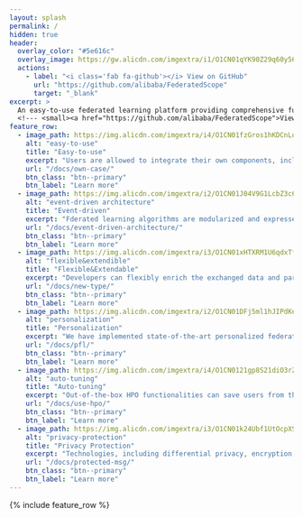 ```yaml
---
layout: splash
permalink: /
hidden: true
header:
  overlay_color: "#5e616c"
  overlay_image: https://gw.alicdn.com/imgextra/i1/O1CN01qYK90Z29q60y56h36_!!6000000008118-2-tps-1919-390.png
  actions:
    - label: "<i class='fab fa-github'></i> View on GitHub"
      url: "https://github.com/alibaba/FederatedScope"
      target: "_blank"
excerpt: >
  An easy-to-use federated learning platform providing comprehensive functionalities.<br />
  <!--- <small><a href="https://github.com/alibaba/FederatedScope">View on GitHub</a></small> --->
feature_row:
  - image_path: https://img.alicdn.com/imgextra/i4/O1CN01fzGros1hKDCnLqMxd_!!6000000004258-2-tps-1440-1440.png
    alt: "easy-to-use"
    title: "Easy-to-use"
    excerpt: "Users are allowed to integrate their own components, including datasets, models, etc., into FederatedScope to conduct federated learning for specific applications."
    url: "/docs/own-case/"
    btn_class: "btn--primary"
    btn_label: "Learn more"
  - image_path: https://img.alicdn.com/imgextra/i2/O1CN01J04V9G1LcbZ3c6kfo_!!6000000001320-2-tps-1440-1440.png
    alt: "event-driven architecture"
    title: "Event-driven"
    excerpt: "Fderated learning algorithms are modularized and expressed via defining events and corresponding handlers for the participants."
    url: "/docs/event-driven-architecture/"
    btn_class: "btn--primary"
    btn_label: "Learn more"
  - image_path: https://img.alicdn.com/imgextra/i3/O1CN01xHTXRM1U6qdxTfvUl_!!6000000002469-2-tps-1440-1440.png
    alt: "flexible&extendible"
    title: "Flexible&Extendable"
    excerpt: "Developers can flexibly enrich the exchanged data and participants' behaviors, which is helpful for various real-world federated learning applications."
    url: "/docs/new-type/"
    btn_class: "btn--primary"
    btn_label: "Learn more"
  - image_path: https://img.alicdn.com/imgextra/i2/O1CN01DFj5ml1hJIPdKe3Ho_!!6000000004256-2-tps-1440-1440.png
    alt: "personalization"
    title: "Personalization"
    excerpt: "We have implemented state-of-the-art personalized federated learning methods, and the well-designed interfaces make the development of new methods easy."
    url: "/docs/pfl/"
    btn_class: "btn--primary"
    btn_label: "Learn more"
  - image_path: https://img.alicdn.com/imgextra/i4/O1CN0121gp8S21diO3rZUw6_!!6000000007008-2-tps-1440-1440.png
    alt: "auto-tuning"
    title: "Auto-tuning"
    excerpt: "Out-of-the-box HPO functionalities can save users from the tedious loop of model tuning, allowing them to focus on their innovations."
    url: "/docs/use-hpo/"
    btn_class: "btn--primary"
    btn_label: "Learn more"
  - image_path: https://img.alicdn.com/imgextra/i3/O1CN01k24Ubf1UtOcpXSl9c_!!6000000002575-2-tps-1440-1440.png
    alt: "privacy-protection"
    title: "Privacy Protection"
    excerpt: "Technologies, including differential privacy, encryption, multi-party computation, etc., are provided to enhance the strength of privacy protection."
    url: "/docs/protected-msg/"
    btn_class: "btn--primary"
    btn_label: "Learn more"
---
```


{% include feature_row %}
